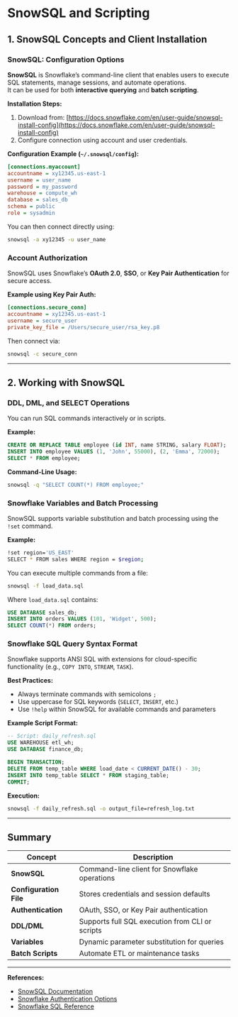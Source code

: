 # SnowSQL and Scripting

## 1. SnowSQL Concepts and Client Installation

### SnowSQL: Configuration Options
**SnowSQL** is Snowflake’s command-line client that enables users to execute SQL statements, manage sessions, and automate operations.  
It can be used for both **interactive querying** and **batch scripting**.

**Installation Steps:**
1. Download from: [https://docs.snowflake.com/en/user-guide/snowsql-install-config](https://docs.snowflake.com/en/user-guide/snowsql-install-config)
2. Configure connection using account and user credentials.

**Configuration Example (`~/.snowsql/config`):**
```ini
[connections.myaccount]
accountname = xy12345.us-east-1
username = user_name
password = my_password
warehouse = compute_wh
database = sales_db
schema = public
role = sysadmin
```
You can then connect directly using:
```bash
snowsql -a xy12345 -u user_name
```

### Account Authorization
SnowSQL uses Snowflake’s **OAuth 2.0**, **SSO**, or **Key Pair Authentication** for secure access.

**Example using Key Pair Auth:**
```ini
[connections.secure_conn]
accountname = xy12345.us-east-1
username = secure_user
private_key_file = /Users/secure_user/rsa_key.p8
```
Then connect via:
```bash
snowsql -c secure_conn
```

---

## 2. Working with SnowSQL

### DDL, DML, and SELECT Operations
You can run SQL commands interactively or in scripts.

**Example:**
```sql
CREATE OR REPLACE TABLE employee (id INT, name STRING, salary FLOAT);
INSERT INTO employee VALUES (1, 'John', 55000), (2, 'Emma', 72000);
SELECT * FROM employee;
```

**Command-Line Usage:**
```bash
snowsql -q "SELECT COUNT(*) FROM employee;"
```

### Snowflake Variables and Batch Processing
SnowSQL supports variable substitution and batch processing using the `!set` command.

**Example:**
```bash
!set region='US_EAST'
SELECT * FROM sales WHERE region = $region;
```

You can execute multiple commands from a file:
```bash
snowsql -f load_data.sql
```
Where `load_data.sql` contains:
```sql
USE DATABASE sales_db;
INSERT INTO orders VALUES (101, 'Widget', 500);
SELECT COUNT(*) FROM orders;
```

### Snowflake SQL Query Syntax Format
Snowflake supports ANSI SQL with extensions for cloud-specific functionality (e.g., `COPY INTO`, `STREAM`, `TASK`).

**Best Practices:**
- Always terminate commands with semicolons `;`
- Use uppercase for SQL keywords (`SELECT`, `INSERT`, etc.)
- Use `!help` within SnowSQL for available commands and parameters

**Example Script Format:**
```sql
-- Script: daily_refresh.sql
USE WAREHOUSE etl_wh;
USE DATABASE finance_db;

BEGIN TRANSACTION;
DELETE FROM temp_table WHERE load_date < CURRENT_DATE() - 30;
INSERT INTO temp_table SELECT * FROM staging_table;
COMMIT;
```

**Execution:**
```bash
snowsql -f daily_refresh.sql -o output_file=refresh_log.txt
```

---

## Summary

| Concept | Description |
|----------|--------------|
| **SnowSQL** | Command-line client for Snowflake operations |
| **Configuration File** | Stores credentials and session defaults |
| **Authentication** | OAuth, SSO, or Key Pair authentication |
| **DDL/DML** | Supports full SQL execution from CLI or scripts |
| **Variables** | Dynamic parameter substitution for queries |
| **Batch Scripts** | Automate ETL or maintenance tasks |

---

**References:**
- [SnowSQL Documentation](https://docs.snowflake.com/en/user-guide/snowsql)
- [Snowflake Authentication Options](https://docs.snowflake.com/en/user-guide/key-pair-auth)
- [Snowflake SQL Reference](https://docs.snowflake.com/en/sql-reference)

